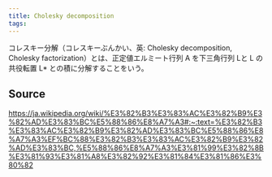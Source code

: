 ```yaml
---
title: Cholesky decomposition
tags: 
---
```


コレスキー分解（コレスキーぶんかい、英: Cholesky decomposition, Cholesky factorization）とは、正定値エルミート行列 A を下三角行列 Lと L の共役転置 L* との積に分解することをいう。

## Source
https://ja.wikipedia.org/wiki/%E3%82%B3%E3%83%AC%E3%82%B9%E3%82%AD%E3%83%BC%E5%88%86%E8%A7%A3#:~:text=%E3%82%B3%E3%83%AC%E3%82%B9%E3%82%AD%E3%83%BC%E5%88%86%E8%A7%A3%EF%BC%88%E3%82%B3%E3%83%AC%E3%82%B9%E3%82%AD%E3%83%BC,%E5%88%86%E8%A7%A3%E3%81%99%E3%82%8B%E3%81%93%E3%81%A8%E3%82%92%E3%81%84%E3%81%86%E3%80%82